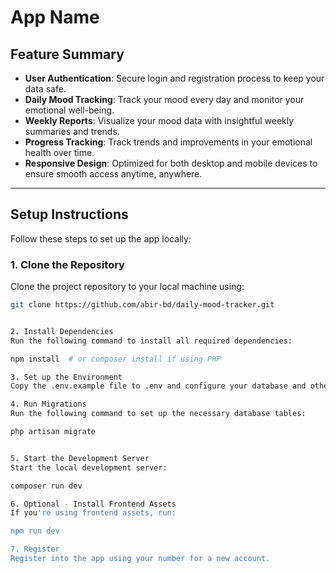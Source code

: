 # App Name

## Feature Summary

- **User Authentication**: Secure login and registration process to keep your data safe.
- **Daily Mood Tracking**: Track your mood every day and monitor your emotional well-being.
- **Weekly Reports**: Visualize your mood data with insightful weekly summaries and trends.
- **Progress Tracking**: Track trends and improvements in your emotional health over time.
- **Responsive Design**: Optimized for both desktop and mobile devices to ensure smooth access anytime, anywhere.

---

## Setup Instructions

Follow these steps to set up the app locally:

### 1. **Clone the Repository**  
Clone the project repository to your local machine using:

```bash
git clone https://github.com/abir-bd/daily-mood-tracker.git


2. Install Dependencies
Run the following command to install all required dependencies:

npm install  # or composer install if using PHP

3. Set up the Environment
Copy the .env.example file to .env and configure your database and other environment variables.

4. Run Migrations
Run the following command to set up the necessary database tables:

php artisan migrate


5. Start the Development Server
Start the local development server:

composer run dev

6. Optional - Install Frontend Assets
If you're using frontend assets, run:

npm run dev

7. Register
Register into the app using your number for a new account.
